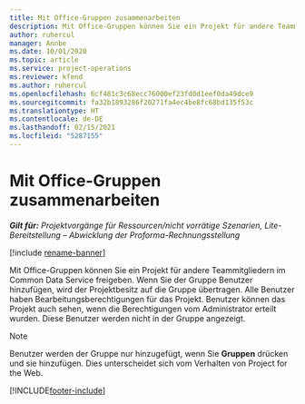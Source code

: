 ```yaml
---
title: Mit Office-Gruppen zusammenarbeiten
description: Mit Office-Gruppen können Sie ein Projekt für andere Teammitgliedern in Common Data Service freigeben.
author: ruhercul
manager: Annbe
ms.date: 10/01/2020
ms.topic: article
ms.service: project-operations
ms.reviewer: kfend
ms.author: ruhercul
ms.openlocfilehash: 6cf481c3c68ecc76000ef23fd0d1eef0da49dce9
ms.sourcegitcommit: fa32b1893286f20271fa4ec4be8fc68bd135f53c
ms.translationtype: HT
ms.contentlocale: de-DE
ms.lasthandoff: 02/15/2021
ms.locfileid: "5287155"
---
```

# <a name="collaboration-with-office-groups"></a>Mit Office-Gruppen zusammenarbeiten

_**Gilt für:** Projektvorgänge für Ressourcen/nicht vorrätige Szenarien, Lite-Bereitstellung – Abwicklung der Proforma-Rechnungsstellung_

[!include [rename-banner](~/includes/cc-data-platform-banner.md)]

Mit Office-Gruppen können Sie ein Projekt für andere Teammitgliedern im Common Data Service freigeben. Wenn Sie der Gruppe Benutzer hinzufügen, wird der Projektbesitz auf die Gruppe übertragen. Alle Benutzer haben Bearbeitungsberechtigungen für das Projekt. Benutzer können das Projekt auch sehen, wenn die Berechtigungen vom Administrator erteilt wurden. Diese Benutzer werden nicht in der Gruppe angezeigt.

> [!NOTE] 
> Benutzer werden der Gruppe nur hinzugefügt, wenn Sie **Gruppen** drücken und sie hinzufügen. Dies unterscheidet sich vom Verhalten von Project for the Web. 



[!INCLUDE[footer-include](../includes/footer-banner.md)]